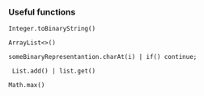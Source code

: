 ### Useful functions

```Integer.toBinaryString()```

```ArrayList<>()```

```someBinaryRepresentantion.charAt(i) | if() continue;```

``` List.add() | list.get()```

```Math.max()```